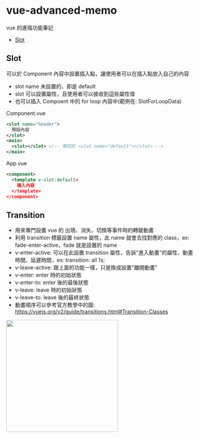 # vue-advanced-memo
vue 的進階功能筆記

* [Slot](#slot)

## Slot
可以於 Component 內容中設置插入點，讓使用者可以在插入點放入自己的內容
* slot name 未設置的，即是 default
* slot 可以設置屬性，且使用者可以接收到這些屬性值
* 也可以插入 Compoent 中的 for loop 內容中(範例在: SlotForLoopData)

Component.vue
``` xml
<slot name="header">
  預設內容
</slot>
<main>
  <slot></slot> <!-- 等同於 <slot name="default"></slot> -->
</main>
```
App.vue
``` xml
<component>
  <template v-slot:default>
    插入內容
  </template>
</component>
```

## Transition
* 用來專門設置 vue 的 出現、消失、切換等事件時的轉變動畫
* 利用 transition 標籤設置 name 屬性，此 name 就會去找對應的 class，ex: fade-enter-active，fade 就是設置的 name
* v-enter-active: 可以在此設置 transition 屬性，告訴"進入動畫"的屬性、動畫時間、延遲時間，ex: transition: all 1s;
* v-leave-active: 跟上面的功能一樣，只是換成設置"離開動畫"
* v-enter: enter 時的初始狀態
* v-enter-to: enter 後的最後狀態
* v-leave: leave 時的初始狀態
* v-leave-to: leave 後的最終狀態
* 動畫順序可以參考官方教學中的圖: https://vuejs.org/v2/guide/transitions.html#Transition-Classes

<img src="https://vuejs.org/images/transition.png" height="300">
